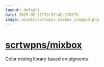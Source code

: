 ```yaml
---
layout: default
date: 2025-02-21T13:57:42.178275
image: assets/scrtwpns_mixbox_cropped.png
---
```


# [scrtwpns/mixbox](https://github.com/scrtwpns/mixbox)

Color mixing library based on pigments

